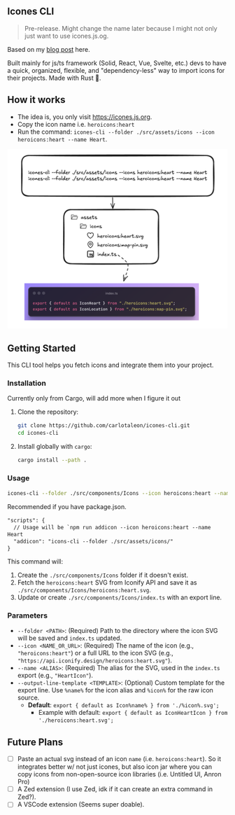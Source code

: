 ## Icones CLI

> Pre-release. Might change the name later because I might not only just want to use icones.js.og.

Based on my [blog post](https://carlotaleon.net/blog/why-you-dont-need-an-icon-library) here.

Built mainly for js/ts framework (Solid, React, Vue, Svelte, etc.) devs to have a quick, organized, flexible, and "dependency-less" way to import icons for their projects. Made with Rust 🦀.

## How it works

- The idea is, you only visit https://icones.js.org.
- Copy the icon name i.e. `heroicons:heart`
- Run the command: `icones-cli --folder ./src/assets/icons --icon heroicons:heart --name Heart`.

![illustration](_docs/icones-cli-illustration.png)

## Getting Started

This CLI tool helps you fetch icons and integrate them into your project.

### Installation

Currently only from Cargo, will add more when I figure it out

1.  Clone the repository:
    ```bash
    git clone https://github.com/carlotaleon/icones-cli.git
    cd icones-cli
    ```
2.  Install globally with `cargo`:
    ```bash
    cargo install --path .
    ```

### Usage

```bash
icones-cli --folder ./src/components/Icons --icon heroicons:heart --name Heart
```

Recommended if you have package.json.

```jsonc
"scripts": {
  // Usage will be `npm run addicon --icon heroicons:heart --name Heart
  "addicon": "icons-cli --folder ./src/assets/icons/"
}
```

This command will:

1.  Create the `./src/components/Icons` folder if it doesn't exist.
2.  Fetch the `heroicons:heart` SVG from Iconify API and save it as `./src/components/Icons/heroicons:heart.svg`.
3.  Update or create `./src/components/Icons/index.ts` with an export line.

### Parameters

- `--folder <PATH>`: (Required) Path to the directory where the icon SVG will be saved and `index.ts` updated.
- `--icon <NAME_OR_URL>`: (Required) The name of the icon (e.g., `"heroicons:heart"`) or a full URL to the icon SVG (e.g., `"https://api.iconify.design/heroicons:heart.svg"`).
- `--name <ALIAS>`: (Required) The alias for the SVG, used in the `index.ts` export (e.g., `"HeartIcon"`).
- `--output-line-template <TEMPLATE>`: (Optional) Custom template for the export line. Use `%name%` for the icon alias and `%icon%` for the raw icon source.
  - **Default**: `export { default as Icon%name% } from './%icon%.svg';`
    - Example with default: `export { default as IconHeartIcon } from './heroicons:heart.svg';`

## Future Plans

- [ ] Paste an actual svg instead of an icon `name` (i.e. `heroicons:heart`). So it integrates better w/ not just icones, but also icon jar where you can copy icons from non-open-source icon libraries (i.e. Untitled UI, Anron Pro)
- [ ] A Zed extension (I use Zed, idk if it can create an extra command in Zed?).
- [ ] A VSCode extension (Seems super doable).

